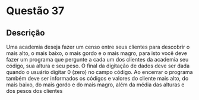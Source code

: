 # Questão 37

## Descrição
Uma academia deseja fazer um censo entre seus clientes para descobrir o mais alto, o mais baixo, o mais
gordo e o mais magro, para isto você deve fazer um programa que pergunte a cada um dos clientes da
academia seu código, sua altura e seu peso. O final da digitação de dados deve ser dada quando o usuário
digitar 0 (zero) no campo código. Ao encerrar o programa também deve ser informados os códigos e valores
do cliente mais alto, do mais baixo, do mais gordo e do mais magro, além da média das alturas e dos pesos dos
clientes